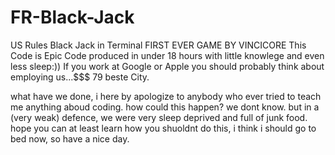 # FR-Black-Jack
US Rules Black Jack in Terminal 
FIRST EVER GAME BY VINCICORE
This Code is Epic Code produced in under 18 hours with little knowlege and even less sleep:))
If you work at Google or Apple you should probably think about employing us...$$$
79 beste City.

what have we done, i here by apologize to anybody who ever tried to teach me anything aboud coding.
how could this happen? we dont know. but in a (very weak) defence, we were very sleep deprived and full of junk food.
hope you can at least learn how you shuoldnt do this, i think i should go to bed now, so have a nice day.

